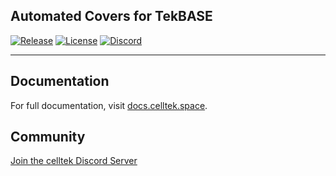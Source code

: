 ## Automated Covers for TekBASE
<p>
    <a href="https://github.com/celltek/covers/releases"><img src="https://img.shields.io/github/v/release/celltek/covers" alt="Release"></a>
    <a href="https://github.com/celltek/covers/blob/master/LICENSE"><img src="https://img.shields.io/github/license/celltek/covers" alt="License"></a>
    <a href="https://celltek.de/discord"><img src="https://img.shields.io/discord/482574071377428481.svg?label=&logo=discord&logoColor=ffffff&color=7389D8&labelColor=6A7EC2" alt="Discord"></a>
</p>

------

## Documentation

For full documentation, visit [docs.celltek.space](https://docs.celltek.space/).

## Community

[Join the celltek Discord Server](https://celltek.de/discord)